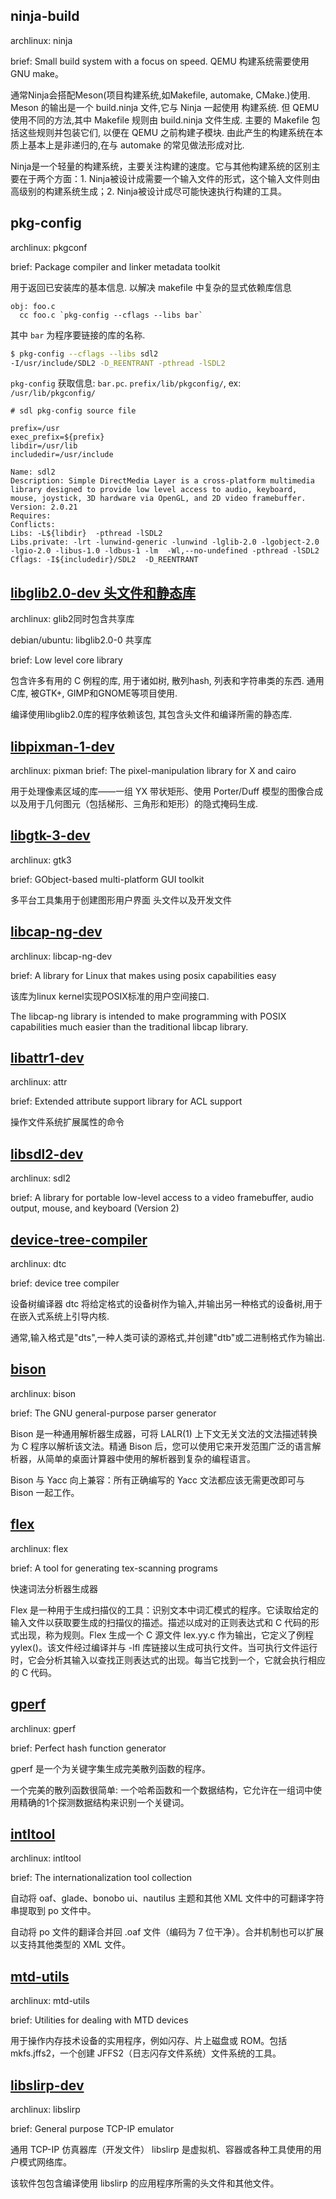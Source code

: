 ## ninja-build
archlinux: ninja

brief: Small build system with a focus on speed.
QEMU 构建系统需要使用 GNU make。

通常Ninja会搭配Meson(项目构建系统,如Makefile, automake, CMake.)使用. Meson 的输出是一个 build.ninja 文件,它与 Ninja 一起使用 构建系统. 
但 QEMU 使用不同的方法,其中 Makefile 规则由 build.ninja 文件生成. 主要的 Makefile 包括这些规则并包装它们, 以便在 QEMU 之前构建子模块. 由此产生的构建系统在本质上基本上是非递归的,在与 automake 的常见做法形成对比.

Ninja是一个轻量的构建系统，主要关注构建的速度。它与其他构建系统的区别主要在于两个方面：1. Ninja被设计成需要一个输入文件的形式，这个输入文件则由高级别的构建系统生成；2. Ninja被设计成尽可能快速执行构建的工具。

## pkg-config
archlinux: pkgconf

brief: Package compiler and linker metadata toolkit

用于返回已安装库的基本信息. 以解决 makefile 中复杂的显式依赖库信息

```make
obj: foo.c
  cc foo.c `pkg-config --cflags --libs bar`
```

其中 `bar` 为程序要链接的库的名称.

```sh
$ pkg-config --cflags --libs sdl2
-I/usr/include/SDL2 -D_REENTRANT -pthread -lSDL2
```

`pkg-config` 获取信息: `bar.pc`. `prefix/lib/pkgconfig/`, ex: `/usr/lib/pkgconfig/`

```pc
# sdl pkg-config source file

prefix=/usr
exec_prefix=${prefix}
libdir=/usr/lib
includedir=/usr/include

Name: sdl2
Description: Simple DirectMedia Layer is a cross-platform multimedia library designed to provide low level access to audio, keyboard, mouse, joystick, 3D hardware via OpenGL, and 2D video framebuffer.
Version: 2.0.21
Requires:
Conflicts:
Libs: -L${libdir}  -pthread -lSDL2  
Libs.private: -lrt -lunwind-generic -lunwind -lglib-2.0 -lgobject-2.0 -lgio-2.0 -libus-1.0 -ldbus-1 -lm  -Wl,--no-undefined -pthread -lSDL2 
Cflags: -I${includedir}/SDL2  -D_REENTRANT
```

## [libglib2.0-dev 头文件和静态库](https://github.com/GNOME/glib)
archlinux: glib2同时包含共享库

debian/ubuntu:  libglib2.0-0 共享库

brief: Low level core library

包含许多有用的 C 例程的库, 用于诸如树, 散列hash, 列表和字符串类的东西. 通用C库, 被GTK+, GIMP和GNOME等项目使用.

编译使用libglib2.0库的程序依赖该包, 其包含头文件和编译所需的静态库.

## [libpixman-1-dev](https://github.com/libpixman/pixman)
archlinux: pixman
brief: The pixel-manipulation library for X and cairo

用于处理像素区域的库——一组 YX 带状矩形、使用 Porter/Duff 模型的图像合成以及用于几何图元（包括梯形、三角形和矩形）的隐式掩码生成.

## [libgtk-3-dev](https://www.gtk.org/)
archlinux: gtk3

brief: GObject-based multi-platform GUI toolkit

多平台工具集用于创建图形用户界面 头文件以及开发文件

## [libcap-ng-dev](https://github.com/stevegrubb/libcap-ng)
archlinux: libcap-ng-dev

brief: A library for Linux that makes using posix capabilities easy

该库为linux kernel实现POSIX标准的用户空间接口.

The libcap-ng library is intended to make programming with POSIX capabilities much easier than the traditional libcap library.

## [libattr1-dev](https://savannah.nongnu.org/projects/attr)
archlinux: attr

brief: Extended attribute support library for ACL support

操作文件系统扩展属性的命令

## [libsdl2-dev](https://www.libsdl.org/)
archlinux: sdl2

brief: A library for portable low-level access to a video framebuffer, audio output, mouse, and keyboard (Version 2)

## [device-tree-compiler](https://www.devicetree.org/)
archlinux: dtc

brief: device tree compiler

设备树编译器 dtc 将给定格式的设备树作为输入,并输出另一种格式的设备树,用于在嵌入式系统上引导内核.

通常,输入格式是"dts",一种人类可读的源格式,并创建"dtb"或二进制格式作为输出.

## [bison](https://www.gnu.org/software/bison/bison.html)
archlinux: bison

brief: The GNU general-purpose parser generator

Bison 是一种通用解析器生成器，可将 LALR(1) 上下文无关文法的文法描述转换为 C 程序以解析该文法。精通 Bison 后，您可以使用它来开发范围广泛的语言解析器，从简单的桌面计算器中使用的解析器到复杂的编程语言。

Bison 与 Yacc 向上兼容：所有正确编写的 Yacc 文法都应该无需更改即可与 Bison 一起工作。

## [flex](https://github.com/westes/flex)
archlinux: flex

brief: A tool for generating tex-scanning programs

快速词法分析器生成器

Flex 是一种用于生成扫描仪的工具：识别文本中词汇模式的程序。它读取给定的输入文件以获取要生成的扫描仪的描述。描述以成对的正则表达式和 C 代码的形式出现，称为规则。Flex 生成一个 C 源文件 lex.yy.c 作为输出，它定义了例程 yylex()。该文件经过编译并与 -lfl 库链接以生成可执行文件。当可执行文件运行时，它会分析其输入以查找正则表达式的出现。每当它找到一个，它就会执行相应的 C 代码。

## [gperf](https://www.gnu.org/software/gperf/)

archlinux: gperf

brief: Perfect hash function generator

gperf 是一个为关键字集生成完美散列函数的程序。

一个完美的散列函数很简单: 一个哈希函数和一个数据结构，它允许在一组词中使用精确的1个探测数据结构来识别一个关键词。

## [intltool](https://launchpad.net/intltool)
archlinux: intltool

brief: The internationalization tool collection

自动将 oaf、glade、bonobo ui、nautilus 主题和其他 XML 文件中的可翻译字符串提取到 po 文件中。

自动将 po 文件的翻译合并回 .oaf 文件（编码为 7 位干净）。合并机制也可以扩展以支持其他类型的 XML 文件。

## [mtd-utils](http://www.linux-mtd.infradead.org/)
archlinux: mtd-utils

brief: Utilities for dealing with MTD devices

用于操作内存技术设备的实用程序，例如闪存、片上磁盘或 ROM。包括 mkfs.jffs2，一个创建 JFFS2（日志闪存文件系统）文件系统的工具。

## [libslirp-dev](https://gitlab.freedesktop.org/slirp/libslirp)
archlinux: libslirp

brief: General purpose TCP-IP emulator

通用 TCP-IP 仿真器库（开发文件）
libslirp 是虚拟机、容器或各种工具使用的用户模式网络库。

该软件包包含编译使用 libslirp 的应用程序所需的头文件和其他文件。

